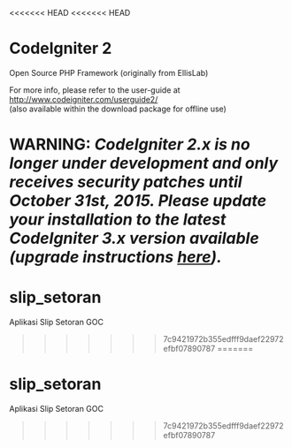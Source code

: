 <<<<<<< HEAD
<<<<<<< HEAD
# CodeIgniter 2
Open Source PHP Framework (originally from EllisLab)

For more info, please refer to the user-guide at http://www.codeigniter.com/userguide2/  
(also available within the download package for offline use)

**WARNING:** *CodeIgniter 2.x is no longer under development and only receives security patches until October 31st, 2015.
Please update your installation to the latest CodeIgniter 3.x version available
(upgrade instructions [here](http://www.codeigniter.com/userguide3/installation/upgrade_300.html)).*
=======
# slip_setoran
Aplikasi Slip Setoran GOC
>>>>>>> 7c9421972b355edfff9daef22972efbf07890787
=======
# slip_setoran
Aplikasi Slip Setoran GOC
>>>>>>> 7c9421972b355edfff9daef22972efbf07890787
